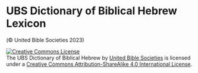 # UBS Dictionary of Biblical Hebrew Lexicon

(© United Bible Societies 2023)

<a rel="license" href="http://creativecommons.org/licenses/by-sa/4.0/"><img alt="Creative Commons License" style="border-width:0" src="https://i.creativecommons.org/l/by-sa/4.0/88x31.png" /></a><br /><span xmlns:dct="http://purl.org/dc/terms/" href="http://purl.org/dc/dcmitype/Text" property="dct:title" rel="dct:type">The UBS Dictionary of Biblical Hebrew</span> by <a xmlns:cc="http://creativecommons.org/ns#" href="https://unitedbiblesocieties.org/" property="cc:attributionName" rel="cc:attributionURL">United Bible Societies</a> is licensed under a <a rel="license" href="http://creativecommons.org/licenses/by-sa/4.0/">Creative Commons Attribution-ShareAlike 4.0 International License</a>.
